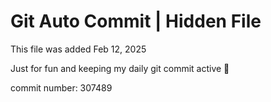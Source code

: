# Git Auto Commit | Hidden File

This file was added Feb 12, 2025

Just for fun and keeping my daily git commit active 🤪

commit number: 307489
